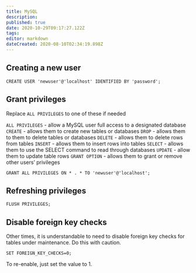 ```yaml
---
title: MySQL
description: 
published: true
date: 2020-10-29T09:17:27.122Z
tags: 
editor: markdown
dateCreated: 2020-08-10T02:34:19.898Z
---
```


## Creating a new user

```mysql
CREATE USER 'newuser'@'localhost' IDENTIFIED BY 'password';
```

## Grant privileges

Replace `ALL PRIVILEGES` to one of these if needed

`ALL PRIVILEGES` - allow a MySQL user full access to a designated database
`CREATE` - allows them to create new tables or databases
`DROP` - allows them to them to delete tables or databases
`DELETE` - allows them to delete rows from tables
`INSERT` - allows them to insert rows into tables
`SELECT` - allows them to use the SELECT command to read through databases
`UPDATE` - allow them to update table rows
`GRANT OPTION` - allows them to grant or remove other users’ privileges

```mysql
GRANT ALL PRIVILEGES ON * . * TO 'newuser'@'localhost';
```

## Refreshing privileges

```mysql
FLUSH PRIVILEGES;
```

## Disable foreign key checks

Other times, it is understandable to need to disable foreign key checks for tables under maintenance. Do this with caution.

```mysql
SET FOREIGN_KEY_CHECKS=0;
```

To re-enable, just set the value to 1.